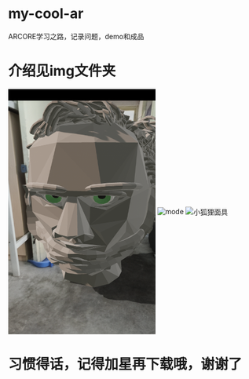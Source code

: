 # my-cool-ar
ARCORE学习之路，记录问题，demo和成品
# 介绍见img文件夹
<img src="https://github.com/LIJIANcoder97/my-cool-ar/blob/master/img/人头雕塑.png" width="300" height="500" alt="人头雕塑" align=center>
<img src="https://github.com/LIJIANcoder97/my-cool-ar/blob/master/img/modear.gif" width="300" height="500" alt="mode" align=center>
<img src="https://github.com/LIJIANcoder97/my-cool-ar/blob/master/img/facear.gif" width="300" height="500" alt="小狐狸面具" align=center>

# 习惯得话，记得加星再下载哦，谢谢了
